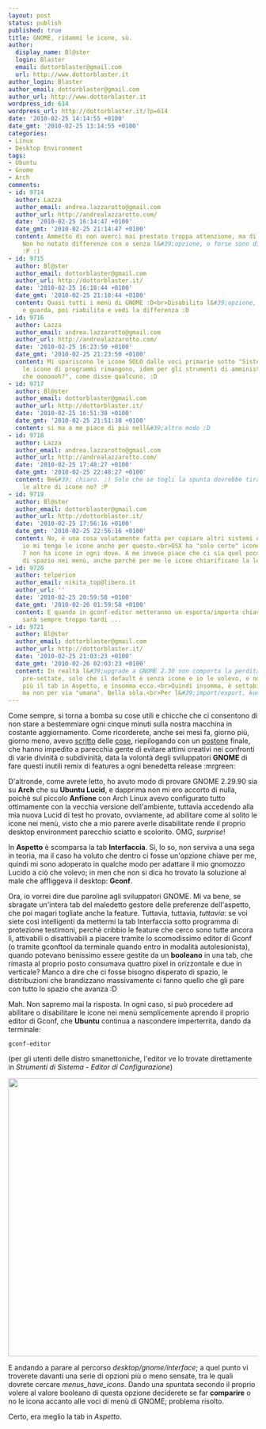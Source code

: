 ```yaml
---
layout: post
status: publish
published: true
title: GNOME, ridammi le icone, sù.
author:
  display_name: Bl@ster
  login: Blaster
  email: dottorblaster@gmail.com
  url: http://www.dottorblaster.it
author_login: Blaster
author_email: dottorblaster@gmail.com
author_url: http://www.dottorblaster.it
wordpress_id: 614
wordpress_url: http://dottorblaster.it/?p=614
date: '2010-02-25 14:14:55 +0100'
date_gmt: '2010-02-25 13:14:55 +0100'
categories:
- Linux
- Desktop Environment
tags:
- Ubuntu
- Gnome
- Arch
comments:
- id: 9714
  author: Lazza
  author_email: andrea.lazzarotto@gmail.com
  author_url: http://andrealazzarotto.com/
  date: '2010-02-25 16:14:47 +0100'
  date_gmt: '2010-02-25 21:14:47 +0100'
  content: Ammetto di non averci mai prestato troppa attenzione, ma di che icone parli?
    Non ho notato differenze con o senza l&#39;opzione, o forse sono distratto io.
    :P :)
- id: 9715
  author: Bl@ster
  author_email: dottorblaster@gmail.com
  author_url: http://dottorblaster.it/
  date: '2010-02-25 16:18:44 +0100'
  date_gmt: '2010-02-25 21:18:44 +0100'
  content: Quasi tutti i menù di GNOME :D<br>Disabilita l&#39;opzione, apri Sistema
    e guarda, poi riabilita e vedi la differenza :D
- id: 9716
  author: Lazza
  author_email: andrea.lazzarotto@gmail.com
  author_url: http://andrealazzarotto.com/
  date: '2010-02-25 16:23:50 +0100'
  date_gmt: '2010-02-25 21:23:50 +0100'
  content: Mi spariscono le icone SOLO dalle voci primarie sotto "Sistema". Tutte
    le icone di programmi rimangono, idem per gli strumenti di amministrazione. "Ma
    che ooooooh?", come disse qualcuno. :D
- id: 9717
  author: Bl@ster
  author_email: dottorblaster@gmail.com
  author_url: http://dottorblaster.it/
  date: '2010-02-25 16:51:38 +0100'
  date_gmt: '2010-02-25 21:51:38 +0100'
  content: si ma a me piace di più nell&#39;altro modo :D
- id: 9718
  author: Lazza
  author_email: andrea.lazzarotto@gmail.com
  author_url: http://andrealazzarotto.com/
  date: '2010-02-25 17:48:27 +0100'
  date_gmt: '2010-02-25 22:48:27 +0100'
  content: Be&#39; chiaro. :) Solo che se togli la spunta dovrebbe tirar via anche
    le altre di icone no? :P
- id: 9719
  author: Bl@ster
  author_email: dottorblaster@gmail.com
  author_url: http://dottorblaster.it/
  date: '2010-02-25 17:56:16 +0100'
  date_gmt: '2010-02-25 22:56:16 +0100'
  content: No, è una cosa volutamente fatta per copiare altri sistemi operativi, infatti
    io mi tengo le icone anche per questo.<br>OSX ha "solo certe" icone, e anche Windows
    7 non ha icone in ogni dove. A me invece piace che ci sia quel poco di spreco
    di spazio nei menù, anche perchè per me le icone chiarificano la lettura.
- id: 9720
  author: telperion
  author_email: nikita_top@libero.it
  author_url: ''
  date: '2010-02-25 20:59:58 +0100'
  date_gmt: '2010-02-26 01:59:58 +0100'
  content: E quando in gconf-editor metteranno un esporta/importa chiave nei menù,
    sarà sempre troppo tardi ...
- id: 9721
  author: Bl@ster
  author_email: dottorblaster@gmail.com
  author_url: http://dottorblaster.it/
  date: '2010-02-25 21:03:23 +0100'
  date_gmt: '2010-02-26 02:03:23 +0100'
  content: In realtà l&#39;upgrade a GNOME 2.30 non comporta la perdita di impostazioni
    pre-settate, solo che il default è senza icone e io le volevo, e non c&#39;era
    più il tab in Aspetto, e insomma ecco.<br>Quindi insomma, è settabile come prima
    ma non per via "umana". Bella sòla.<br>Per l&#39;import/export, kudos :D
---
```

<p>Come sempre, si torna a bomba su cose utili e chicche che ci consentono di non stare a bestemmiare ogni cinque minuti sulla nostra macchina in costante aggiornamento. Come ricorderete, anche sei mesi fa, giorno più, giorno meno, avevo <a href="http://dottorblaster.it/2009/09/gnome-2-28-ridammi-il-mio-touchpad/">scritto</a> delle <a href="http://dottorblaster.it/2009/10/ti-ho-detto-ridammi-la-localizzazione-e-non-farmelo-ripetere/">cose</a>, riepilogando con un <a href="http://dottorblaster.it/2009/10/effettuare-il-passaggio-a-gnome-2-28-in-maniera-indolore/">postone</a> finale, che hanno impedito a parecchia gente di evitare attimi creativi nei confronti di varie divinità o subdivinità, data la volontà degli sviluppatori <strong>GNOME</strong> di fare questi inutili remix di features a ogni benedetta release :mrgreen:</p>
<p>D'altronde, come avrete letto, ho avuto modo di provare GNOME 2.29.90 sia su <strong>Arch</strong> che su <strong>Ubuntu Lucid</strong>, e dapprima non mi ero accorto di nulla, poichè sul piccolo <strong>Anfione</strong> con Arch Linux avevo configurato tutto ottimamente con la vecchia versione dell'ambiente, tuttavia accedendo alla mia nuova Lucid di test ho provato, ovviamente, ad abilitare come al solito le icone nei menù, visto che a mio parere averle disabilitate rende il proprio desktop environment parecchio sciatto e scolorito. OMG, <em>surprise</em>!</p>
<p>In <strong>Aspetto</strong> è scomparsa la tab <strong>Interfaccia</strong>. Si, lo so, non serviva a una sega in teoria, ma il caso ha voluto che dentro ci fosse un'opzione chiave per me, quindi mi sono adoperato in qualche modo per adattare il mio gnomozzo Lucido a ciò che volevo; in men che non si dica ho trovato la soluzione al male che affliggeva il desktop: <strong>Gconf</strong>.</p>
<p>Ora, io vorrei dire due paroline agli sviluppatori GNOME. Mi va bene, se sbragate un'intera tab del maledetto gestore delle preferenze dell'aspetto, che poi magari togliate anche la feature. Tuttavia, tuttavia, <em>tuttavia</em>: se voi siete così intelligenti da mettermi la tab Interfaccia sotto programma di protezione testimoni, perchè cribbio le feature che cerco sono tutte ancora lì, attivabili o disattivabili a piacere tramite lo scomodissimo editor di Gconf (o tramite gconftool da terminale quando entro in modalità autolesionista), quando potevano benissimo essere gestite da un <strong>booleano</strong> in una tab, che rimasta al proprio posto consumava quattro pixel in orizzontale e due in verticale? Manco a dire che ci fosse bisogno disperato di spazio, le distribuzioni che brandizzano massivamente ci fanno quello che gli pare con tutto lo spazio che avanza :D</p>
<p>Mah. Non sapremo mai la risposta. In ogni caso, si può procedere ad abilitare o disabilitare le icone nei menù semplicemente aprendo il proprio editor di Gconf, che <strong>Ubuntu</strong> continua a nascondere imperterrita, dando da terminale:</p>
<p><code>gconf-editor</code></p>
<p>(per gli utenti delle distro smanettoniche, l'editor ve lo trovate direttamente in <em>Strumenti di Sistema</em> - <em>Editor di Configurazione</em>)</p>
<p style="text-align: center;"><img class="alignnone" src="http://i49.tinypic.com/24eyslf.png" alt="" width="542" height="562" /></p>
<p>E andando a parare al percorso <em>desktop/gnome/interface</em>; a quel punto vi troverete davanti una serie di opzioni più o meno sensate, tra le quali dovrete cercare <em>menus_have_icons</em>. Dando una spuntata secondo il proprio volere al valore booleano di questa opzione deciderete se far <strong>comparire</strong> o no le icona accanto alle voci di menù di GNOME; problema risolto.</p>
<p>Certo, era meglio la tab in <em>Aspetto</em>.</p>
